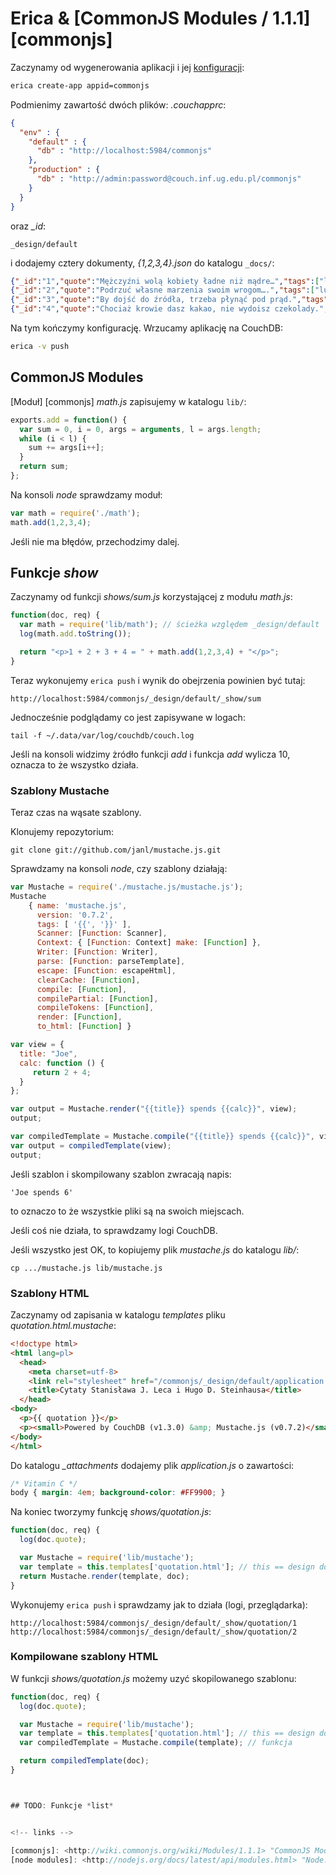 # Erica & [CommonJS Modules / 1.1.1] [commonjs]

Zaczynamy od wygenerowania aplikacji
i jej [konfiguracji](http://couchapp.org/page/couchapp-config):

```sh
erica create-app appid=commonjs
```

Podmienimy zawartość dwóch plików: *.couchapprc*:

```json
{
  "env" : {
    "default" : {
      "db" : "http://localhost:5984/commonjs"
    },
    "production" : {
      "db" : "http://admin:password@couch.inf.ug.edu.pl/commonjs"
    }
  }
}
```

oraz *_id*:

```
_design/default
```

i dodajemy cztery dokumenty, *{1,2,3,4}.json* do katalogu `_docs/`:

```json
{"_id":"1","quote":"Mężczyźni wolą kobiety ładne niż mądre…","tags":["ludzie","kobiety","mężczyźni"]}
{"_id":"2","quote":"Podrzuć własne marzenia swoim wrogom….","tags":["ludzie","myślenie","marzenia"]}
{"_id":"3","quote":"By dojść do źródła, trzeba płynąć pod prąd.","tags":["źródło"]}
{"_id":"4","quote":"Chociaż krowie dasz kakao, nie wydoisz czekolady.","tags":["krowa","doić"]}
```

Na tym kończymy konfigurację. Wrzucamy aplikację na CouchDB:

```sh
erica -v push
```


## CommonJS Modules

[Moduł] [commonjs] *math.js* zapisujemy w katalogu `lib/`:

```js
exports.add = function() {
  var sum = 0, i = 0, args = arguments, l = args.length;
  while (i < l) {
    sum += args[i++];
  }
  return sum;
};
```

Na konsoli *node* sprawdzamy moduł:

```js
var math = require('./math');
math.add(1,2,3,4);
```

Jeśli nie ma błędów, przechodzimy dalej.


## Funkcje *show*

Zaczynamy od funkcji *shows/sum.js* korzystającej z modułu *math.js*:

```js
function(doc, req) {
  var math = require('lib/math'); // ścieżka względem _design/default
  log(math.add.toString());

  return "<p>1 + 2 + 3 + 4 = " + math.add(1,2,3,4) + "</p>";
}
```

Teraz wykonujemy `erica push` i wynik do obejrzenia powinien być tutaj:

```
http://localhost:5984/commonjs/_design/default/_show/sum
```

Jednocześnie podglądamy co jest zapisywane w logach:

```
tail -f ~/.data/var/log/couchdb/couch.log
```

Jeśli na konsoli widzimy żródło funkcji *add*
i funkcja *add* wylicza 10, oznacza to że wszystko działa.


### Szablony Mustache

Teraz czas na wąsate szablony.

Klonujemy repozytorium:

```
git clone git://github.com/janl/mustache.js.git
```

Sprawdzamy na konsoli *node*, czy szablony działają:

```js
var Mustache = require('./mustache.js/mustache.js');
Mustache
    { name: 'mustache.js',
      version: '0.7.2',
      tags: [ '{{', '}}' ],
      Scanner: [Function: Scanner],
      Context: { [Function: Context] make: [Function] },
      Writer: [Function: Writer],
      parse: [Function: parseTemplate],
      escape: [Function: escapeHtml],
      clearCache: [Function],
      compile: [Function],
      compilePartial: [Function],
      compileTokens: [Function],
      render: [Function],
      to_html: [Function] }

var view = {
  title: "Joe",
  calc: function () {
     return 2 + 4;
  }
};

var output = Mustache.render("{{title}} spends {{calc}}", view);
output;

var compiledTemplate = Mustache.compile("{{title}} spends {{calc}}", view);
var output = compiledTemplate(view);
output;

```

Jeśli szablon i skompilowany szablon zwracają napis:

```
'Joe spends 6'
```

to oznaczo to że wszystkie pliki są na swoich miejscach.

Jeśli coś nie działa, to sprawdzamy logi CouchDB.

Jeśli wszystko jest OK, to kopiujemy plik *mustache.js*
do katalogu *lib/*:

```
cp .../mustache.js lib/mustache.js
```

### Szablony HTML

Zaczynamy od zapisania w katalogu *templates* pliku *quotation.html.mustache*:

```html
<!doctype html>
<html lang=pl>
  <head>
    <meta charset=utf-8>
    <link rel="stylesheet" href="/commonjs/_design/default/application.css">
    <title>Cytaty Stanisława J. Leca i Hugo D. Steinhausa</title>
  </head>
<body>
  <p>{{ quotation }}</p>
  <p><small>Powered by CouchDB (v1.3.0) &amp; Mustache.js (v0.7.2)</small></p>
</body>
</html>
```

Do katalogu *_attachments* dodajemy plik *application.js* o zawartości:

```css
/* Vitamin C */
body { margin: 4em; background-color: #FF9900; }
```

Na koniec tworzymy funkcję *shows/quotation.js*:

```js
function(doc, req) {
  log(doc.quote);

  var Mustache = require('lib/mustache');
  var template = this.templates['quotation.html']; // this == design document
  return Mustache.render(template, doc);
}
```

Wykonujemy `erica push` i sprawdzamy jak to działa (logi, przeglądarka):

```
http://localhost:5984/commonjs/_design/default/_show/quotation/1
http://localhost:5984/commonjs/_design/default/_show/quotation/2

```

### Kompilowane szablony HTML

W funkcji *shows/quotation.js* możemy uzyć skopilowanego szablonu:

```js
function(doc, req) {
  log(doc.quote);

  var Mustache = require('lib/mustache');
  var template = this.templates['quotation.html']; // this == design document
  var compiledTemplate = Mustache.compile(template); // funkcja

  return compiledTemplate(doc);
}



## TODO: Funkcje *list*


<!-- links -->

[commonjs]: <http://wiki.commonjs.org/wiki/Modules/1.1.1> "CommonJS Modules / 1.1.1"
[node modules]: <http://nodejs.org/docs/latest/api/modules.html> "Node.js Modules"
